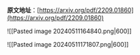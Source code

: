**原文地址**：[https://arxiv.org/pdf/2209.01860](https://arxiv.org/pdf/2209.01860)

![[Pasted image 20240511164840.png|600]]

![[Pasted image 20240511171807.png|600]]
